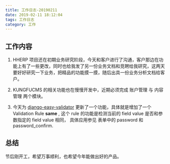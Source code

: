 ```yaml
---
title: 工作日志-20190211
date: 2019-02-11 18:12:04
tags: 工作日志
category: 工作
---
```


## 工作内容

1.  HHERP 项目还在初期业务研究阶段，今天和客户进行了沟通，客户那边在功能上有了一些更改，同时也给我发了另一份业务文档和竞聘给我研究，这两天要好好研究一下业务，把精品的功能摸一摸，随后出具一份业务分析文档给客户。

2. KUNGFUCMS 的相关功能也在慢慢开发中，近期必须完成 账户管理 与 内容管理 两个模块。

3. 今天为 [django-easy-validator](https://github.com/youngershen/django-easy-validator) 更新了一个功能，具体就是增加了一个 Validation Rule **same** , 这个 rule 的功能是检测当前的 field value 是否和参数指定的 field value 相同， 具体应用参见 表单中的 password 和 password_confirm.

## 总结

节后刚开工，希望万事顺利，也希望今年能做出好的产品。